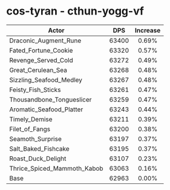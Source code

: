 # cos-tyran - cthun-yogg-vf
| Actor | DPS | Increase |
|---|:---:|:---:|
|Draconic_Augment_Rune|63400|0.69%|
|Fated_Fortune_Cookie|63320|0.57%|
|Revenge_Served_Cold|63272|0.49%|
|Great_Cerulean_Sea|63268|0.48%|
|Sizzling_Seafood_Medley|63267|0.48%|
|Feisty_Fish_Sticks|63261|0.47%|
|Thousandbone_Tongueslicer|63259|0.47%|
|Aromatic_Seafood_Platter|63243|0.44%|
|Timely_Demise|63211|0.39%|
|Filet_of_Fangs|63200|0.38%|
|Seamoth_Surprise|63197|0.37%|
|Salt_Baked_Fishcake|63195|0.37%|
|Roast_Duck_Delight|63107|0.23%|
|Thrice_Spiced_Mammoth_Kabob|63063|0.16%|
|Base|62963|0.00%|
